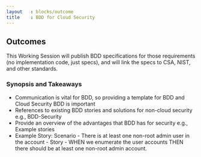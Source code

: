 ```yaml
---
layout   : blocks/outcome
title    : BDD for Cloud Security
---
```


## Outcomes

This Working Session will publish BDD specifications for those requirements (no implementation code, just specs), and will link the specs to CSA, NIST, and other standards.

### Synopsis and Takeaways

- Communication is vital for BDD, so providing a template for BDD and Cloud Security BDD is important 
- References to existing BDD stories and solutions for non-cloud security e.g., BDD-Security
- Provide an overview of the advantages that BDD has for security e.g., Example stories
- Example Story: Scenario - There is at least one non-root admin user in the account - Story - WHEN we enumerate the user accounts THEN there should be at least one non-root admin account. 

